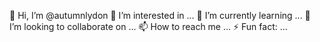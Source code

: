 👋 Hi, I’m @autumnlydon
👀 I’m interested in ...
🌱 I’m currently learning ...
💞️ I’m looking to collaborate on ...
📫 How to reach me ...
⚡ Fun fact: ...

<!---
autumnlydon/autumnlydon is a ✨ special ✨ repository because its `README.md` (this file) appears on your GitHub profile.
You can click the Preview link to take a look at your changes.
--->
